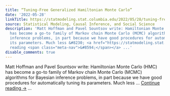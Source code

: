 ```yaml
---
title: “Tuning-Free Generalized Hamiltonian Monte Carlo”
date: '2022-05-28'
linkTitle: https://statmodeling.stat.columbia.edu/2022/05/28/tuning-free-generalized-hamiltonian-monte-carlo/
source: Statistical Modeling, Causal Inference, and Social Science
description: 'Matt Hoffman and Pavel Sountsov write: Hamiltonian Monte Carlo (HMC)
  has become a go-to family of Markov chain Monte Carlo (MCMC) algorithms for Bayesian
  inference problems, in part because we have good procedures for automatically tuning
  its parameters. Much less &#8230; <a href="https://statmodeling.stat.columbia.edu/2022/05/28/tuning-free-generalized-hamiltonian-monte-carlo/">Continue
  reading <span class="meta-nav">&#8594;</span></a> ...'
disable_comments: true
---
```

Matt Hoffman and Pavel Sountsov write: Hamiltonian Monte Carlo (HMC) has become a go-to family of Markov chain Monte Carlo (MCMC) algorithms for Bayesian inference problems, in part because we have good procedures for automatically tuning its parameters. Much less &#8230; <a href="https://statmodeling.stat.columbia.edu/2022/05/28/tuning-free-generalized-hamiltonian-monte-carlo/">Continue reading <span class="meta-nav">&#8594;</span></a> ...